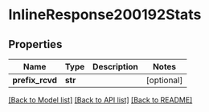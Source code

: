 # InlineResponse200192Stats

## Properties
Name | Type | Description | Notes
------------ | ------------- | ------------- | -------------
**prefix_rcvd** | **str** |  | [optional] 

[[Back to Model list]](../README.md#documentation-for-models) [[Back to API list]](../README.md#documentation-for-api-endpoints) [[Back to README]](../README.md)


